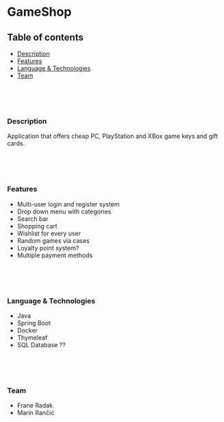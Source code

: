 # GameShop

## Table of contents

- [Description](#Description)
- [Features](#Features)
- [Language & Technologies](#Language&Technologies)
- [Team](#Team)

<br />
<br />
<br />

<a name="Description"/>

### Description

Application that offers cheap PC, PlayStation and XBox game keys and gift cards.


<br />
<br />
<br />

<a name="Features"/>

### Features

- Multi-user login and register system
- Drop down menu with categories
- Search bar
- Shopping cart
- Wishlist for every user
- Random games via cases
- Loyalty point system?
- Multiple payment methods

<br />
<br />
<br />

<a name="Language&Technologies"/>

### Language & Technologies

- Java
- Spring Boot
- Docker
- Thymeleaf
- SQL Database ??

<br />
<br />
<br />

<a name="Team"/>

###  Team

- Frane Radak 
- Marin Rančić

